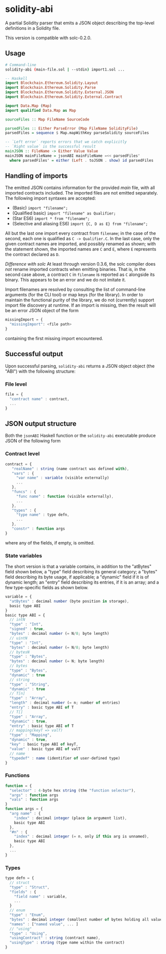 # solidity-abi

A partial Solidity parser that emits a JSON object describing the
top-level definitions in a Solidity file.

This version is compatible with solc-0.2.0.

## Usage

```sh
# Command-line
solidity-abi (main-file.sol | --stdin) import1.sol ... 
```
```haskell
-- Haskell
import Blockchain.Ethereum.Solidity.Layout
import Blockchain.Ethereum.Solidity.Parse            
import Blockchain.Ethereum.Solidity.External.JSON    
import Blockchain.Ethereum.Solidity.External.Contract

import Data.Map (Map)
import qualified Data.Map as Map

sourceFiles :: Map FileName SourceCode

parsedFiles :: Either ParseError (Map FileName SolidityFile)
parsedFiles = sequence $ Map.mapWithKey parseSolidity sourceFiles

-- `Left error` reports errors that we catch explicitly
-- `Right value` is the successful result
mainJSON :: FileName -> Either Value Value
mainJSON mainFileName = jsonABI mainFileName =<< parsedFiles'
  where parsedFiles' = either (Left . toJSON . show) id parsedFiles
```

## Handling of imports
The emitted JSON contains information for the provided _main_ file, with all
imported contracts included.  The imported files are not emitted separately.
The following import syntaxes are accepted:

- (Basic) `import "filename";`
- (Qualified basic) `import "filename" as Qualifier;`
- (Star ES6) `import * from "filename";`
- (Selective and aliasing ES6) `import {C, D as E} from "filename";`

All but the last one import every contract from `filename`; in the case of the
second, each one is qualified as `C -> Qualifier.C`.  In the last case, only the
given contract names are imported, and possibly renamed as shown; with the
statement shown, the imported names are `C` and `E`, where `E` represents the
contract declared as `D`.

*Difference with solc* At least through version 0.3.6, the solc compiler does
_not_ rename imported contracts when emitting binaries.  That is, in the second
case above, a contract `C` in `filename` is reported as `C` alongside its
binary.  This appears to be an error and we do not imitate it.

Import filenames are resolved by consulting the list of command-line arguments
(for the CLI tool) or map keys (for the library).  In order to maintain the
functional purity of the library, we do not (currently) support import file
discovery at runtime.  If an import is missing, then the result will be an error
JSON object of the form
```js
missingImport = {
  "missingImport": <file path>
}
```
containing the first missing import encountered.

## Successful output
Upon successful parsing, `solidity-abi` returns a JSON object object (the
"ABI") with the following structure:

### File level
```js
file = {
  "contract name" : contract,
  ...
}
```

## JSON output structure

Both the `jsonABI` Haskell function or the `solidity-abi` executable
produce JSON of the following form

### Contract level
```js
contract = {
   "realName" : string (name contract was defined with),
   "vars" : {
     "var name" : variable (visible externally)
     ...
   },
   "funcs" : {
     "func name" : function (visible externally),
     ...
   },
   "types" : {
     "type name" : type defn,
     ...
   },
   "constr" : function args
}
```
where any of the fields, if empty, is omitted.

### State variables

The short version is that a variable contains, in addition to the
"atBytes" field shown below, a "type" field describing its general
category; a "bytes" field describing its byte usage, if applicable; a
"dynamic" field if it is of dynamic length; an "entry" field
describing its entries, if it is an array; and a few type-specific
fields as shown below.

```js
variable = {
  "atBytes" : decimal number (byte position in storage),
  basic type ABI
}
basic type ABI = {
  // intN
  "type" : "Int",
  "signed" : true,
  "bytes" : decimal number (= N/8; byte length)
  // uintN
  "type" : "Int",
  "bytes" : decimal number (= N/8; byte length)
  // bytesN
  "type" : "Bytes",
  "bytes" : decimal number (= N; byte length)
  // bytes
  "type" : "Bytes",
  "dynamic" : true
  // string
  "type" : "String",
  "dynamic" : true
  // T[n]
  "type" : "Array",
  "length" : decimal number (= n; number of entries)
  "entry" : basic type ABI of T
  // T[]
  "type" : "Array",
  "dynamic" : true,
  "entry" : basic type ABI of T
  // mapping(keyT => valT)
  "type" : "Mapping",
  "dynamic" : true,
  "key" : basic type ABI of keyT,
  "value" : basic type ABI of valT
  // name
  "typedef" : name (identifier of user-defined type)
}
```

### Functions
```js
function = {
  "selector" : 4-byte hex string (the "function selector"),
  "args" : function args
  "vals" : function args
}
function args = {
  "arg name" : {
    "index" : decimal integer (place in argument list),
    basic type ABI
  },
  "#n" : {
    "index" : decimal integer (= n, only if this arg is unnamed),
    basic type ABI
  },
  ...
}
```

### Types

```js
type defn = {
  // struct
  "type" : "Struct",
  "fields" : {
    "field name" : variable,
    ...
  }
  // enum
  "type" : "Enum",
  "bytes" : decimal integer (smallest number of bytes holding all values),
  "names" : ["named value", ... ]
  // "using"
  "type" : "Using",
  "usingContract" : string (contract name),
  "usingType" : string (type name within the contract)
}
```
